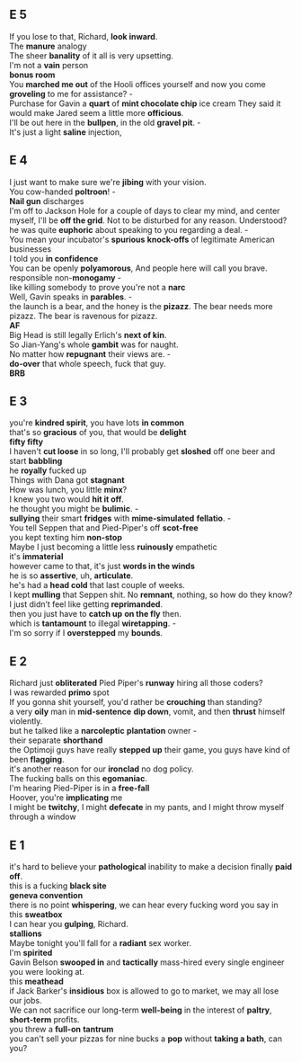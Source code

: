 ## E 5 
If you lose to that, Richard, **look inward**.  
The **manure** analogy  
The sheer **banality** of it all is very upsetting.  
I'm not a **vain** person  
**bonus room**  
You **marched me out** of the Hooli offices yourself and now you come **groveling** to me for assistance? -  
Purchase for Gavin a **quart** of **mint chocolate chip** ice cream
They said it would make Jared seem a little more **officious**.  
I'll be out here in the **bullpen**, in the old **gravel pit**. -  
It's just a light **saline** injection, 


## E 4  
  
I just want to make sure we're **jibing** with your vision.  
You cow-handed **poltroon**! -  
**Nail gun** discharges  
I'm off to Jackson Hole for a couple of days to clear my mind, and center myself, I'll be **off the grid**. Not to be disturbed for any reason. Understood?  
he was quite **euphoric** about speaking to you regarding a deal. -  
You mean your incubator's **spurious** **knock-offs** of legitimate American businesses  
I told you **in confidence**  
You can be openly **polyamorous**, And people here will call you brave.  
responsible non-**monogamy** -  
like killing somebody to prove you're not a **narc**  
Well, Gavin speaks in **parables**. -  
the launch is a bear, and the honey is the **pizazz**. The bear needs more pizazz. The bear is ravenous for pizazz.  
**AF**  
Big Head is still legally Erlich's **next of kin**.  
So Jian-Yang's whole **gambit** was for naught.  
No matter how **repugnant** their views are. -  
**do-over** that whole speech, fuck that guy.  
**BRB**  
  
  
## E 3  
you're **kindred spirit**, you have lots **in common**  
that's so **gracious** of you, that would be **delight**  
**fifty fifty**  
I haven't **cut loose** in so long, I'll probably get **sloshed** off one beer and start **babbling**  
he **royally** fucked up  
Things with Dana got **stagnant**  
How was lunch, you little **minx**?  
I knew you two would **hit it off**.  
he thought you might be **bulimic**. -  
**sullying** their smart **fridges** with **mime-simulated** **fellatio**. -  
You tell Seppen that and Pied-Piper's off **scot-free**  
you kept texting him **non-stop**  
Maybe I just becoming a little less **ruinously** empathetic  
it's **immaterial**  
however came to that, it's just **words in the winds**  
he is so **assertive**, uh, **articulate**.  
he's had a **head cold** that last couple of weeks.  
I kept **mulling** that Seppen shit. No **remnant**, nothing, so how do they know?  
I just didn’t feel like getting **reprimanded**.  
then you just have to **catch up** **on the fly** then.  
which is **tantamount** to illegal **wiretapping**. -  
I'm so sorry if I **overstepped** my **bounds**.  
  
## E 2  
Richard just **obliterated** Pied Piper's **runway** hiring all those coders?  
I was rewarded **primo** spot  
If you gonna shit yourself, you'd rather be **crouching** than standing?  
a very **oily** man in **mid-sentence** **dip down**, vomit, and then **thrust** himself violently.  
but he talked like a **narcoleptic** **plantation** owner -  
their separate **shorthand**  
the Optimoji guys have really **stepped up** their game, you guys have kind of been **flagging**.  
it's another reason for our **ironclad** no dog policy.  
The fucking balls on this **egomaniac**.  
I'm hearing Pied-Piper is in a **free-fall**  
Hoover, you're **implicating** me  
I might be **twitchy**, I might **defecate** in my pants, and I might throw myself through a window  
  
## E 1  
it's hard to believe your **pathological** inability to make a decision finally **paid off**.  
this is a fucking **black site**  
**geneva convention**  
there is no point **whispering**, we can hear every fucking word you say in this **sweatbox**  
I can hear you **gulping**, Richard.  
**stallions**  
Maybe tonight you'll fall for a **radiant** sex worker.  
I'm **spirited**  
Gavin Belson **swooped in** and **tactically** mass-hired every single engineer you were looking at.  
this **meathead**  
if Jack Barker's **insidious** box is allowed to go to market, we may all lose our jobs.  
We can not sacrifice our long-term **well-being** in the interest of **paltry**, **short-term** profits.  
you threw a **full-on** **tantrum**  
you can't sell your pizzas for nine bucks a **pop** without **taking a bath**, can you?  
  
